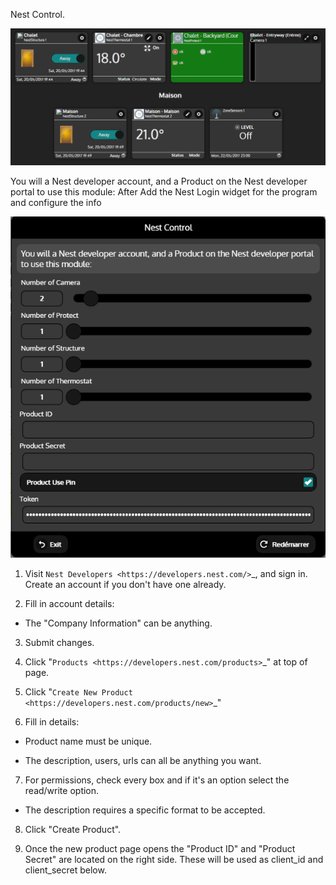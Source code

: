 Nest Control. 

![Image of Widgets](/packages/Devices%20and%20Things/Nest/HomeGenie%20-%20Widgets%20example.png)

You will a Nest developer account, and a Product on the Nest developer portal to use this module:
After Add the Nest Login widget for the program and configure the info

![Image of Widgets](/packages/Devices%20and%20Things/Nest/Pgm%20Config.png)

1. Visit `Nest Developers <https://developers.nest.com/>`_, and sign in. Create an account if you don't have one already.

2. Fill in account details:

  - The "Company Information" can be anything.

3. Submit changes.

4. Click "`Products <https://developers.nest.com/products>`_" at top of page.

5. Click "`Create New Product <https://developers.nest.com/products/new>`_"

6. Fill in details:

  - Product name must be unique.

  - The description, users, urls can all be anything you want.

7. For permissions, check every box and if it's an option select the read/write option.

  - The description requires a specific format to be accepted.

8. Click "Create Product".

9. Once the new product page opens the "Product ID" and "Product Secret" are located on the right side. These will be used as client_id and client_secret below.


